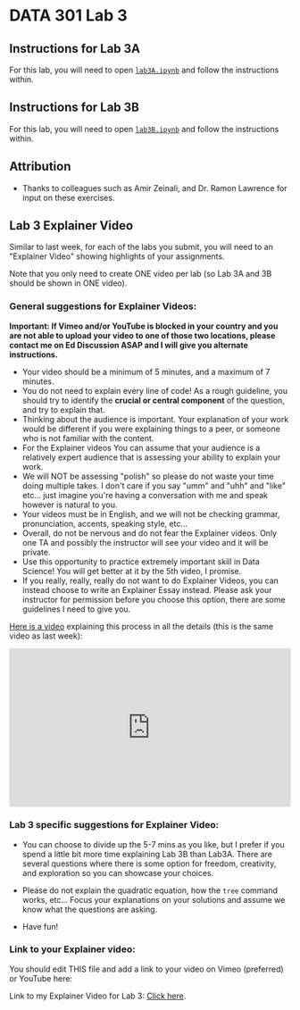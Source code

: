 # DATA 301 Lab 3

## Instructions for Lab 3A

For this lab, you will need to open [`lab3A.ipynb`](lab3A/lab3A.ipynb) and follow the instructions within.

## Instructions for Lab 3B

For this lab, you will need to open [`lab3B.ipynb`](lab3B/lab3B.ipynb) and follow the instructions within.

## Attribution

- Thanks to colleagues such as Amir Zeinali, and Dr. Ramon Lawrence for input on these exercises.

## Lab 3 Explainer Video

Similar to last week, for each of the labs you submit, you will need to an "Explainer Video" showing highlights of your assignments.

Note that you only need to create ONE video per lab (so Lab 3A and 3B should be shown in ONE video).

### General suggestions for Explainer Videos:

**Important: If Vimeo and/or YouTube is blocked in your country and you are not able to upload your video to one of those two locations, please contact me on Ed Discussion ASAP and I will give you alternate instructions.**

- Your video should be a minimum of 5 minutes, and a maximum of 7 minutes.
- You do not need to explain every line of code! As a rough guideline, you should try to identify the **crucial or central component** of the question, and try to explain that.
- Thinking about the audience is important. Your explanation of your work would be different if you were explaining things to a peer, or someone who is not familiar with the content.
- For the Explainer videos You can assume that your audience is a relatively expert audience that is assessing your ability to explain your work.
- We will NOT be assessing "polish" so please do not waste your time doing multiple takes. I don't care if you say "umm" and "uhh" and "like" etc... just imagine you're having a conversation with me and speak however is natural to you.
- Your videos must be in English, and we will not be checking grammar, pronunciation, accents, speaking style, etc...
- Overall, do not be nervous and do not fear the Explainer videos. Only one TA and possibly the instructor will see your video and it will be private. 
- Use this opportunity to practice extremely important skill in Data Science! You will get better at it by the 5th video, I promise.
- If you really, really, really do not want to do Explainer Videos, you can instead choose to write an Explainer Essay instead. Please ask your instructor for permission before you choose this option, there are some guidelines I need to give you.

[Here is a video](https://vimeo.com/572844343) explaining this process in all the details (this is the same video as last week):

<div style="padding:56.25% 0 0 0;position:relative;"><iframe src="https://player.vimeo.com/video/572844343?badge=0&amp;autopause=0&amp;player_id=0&amp;app_id=58479" frameborder="0" allow="autoplay; fullscreen; picture-in-picture" allowfullscreen style="position:absolute;top:0;left:0;width:100%;height:100%;" title="How to: Create, Record, and Share Explainer Videos (Full)"></iframe></div><script src="https://player.vimeo.com/api/player.js"></script>

### Lab 3 specific suggestions for Explainer Video:

- You can choose to divide up the 5-7 mins as you like, but I prefer if you spend a little bit more time explaining Lab 3B than Lab3A. There are several questions where there is some option for freedom, creativity, and exploration so you can showcase your choices.

- Please do not explain the quadratic equation, how the `tree` command works, etc... Focus your explanations on your solutions and assume we know what the questions are asking.

- Have fun!

### Link to your Explainer video:

You should edit THIS file and add a link to your video on Vimeo (preferred) or YouTube here:

Link to my Explainer Video for Lab 3: [Click here](https://youtu.be/7y5vRV4zhgw).
